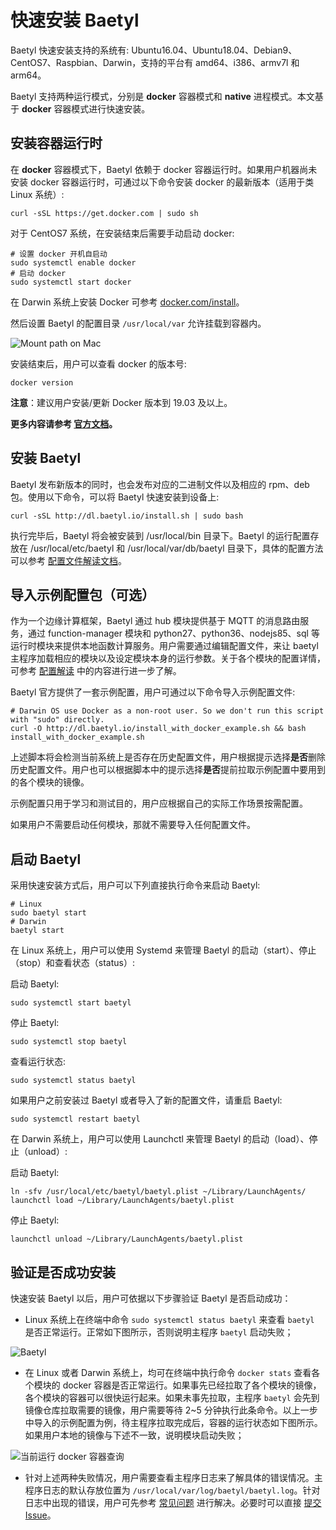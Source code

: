 # 快速安装 Baetyl

Baetyl 快速安装支持的系统有: Ubuntu16.04、Ubuntu18.04、Debian9、CentOS7、Raspbian、Darwin，支持的平台有 amd64、i386、armv7l 和 arm64。

Baetyl 支持两种运行模式，分别是 **docker** 容器模式和 **native** 进程模式。本文基于 **docker** 容器模式进行快速安装。

## 安装容器运行时

在 **docker** 容器模式下，Baetyl 依赖于 docker 容器运行时。如果用户机器尚未安装 docker 容器运行时，可通过以下命令安装 docker 的最新版本（适用于类 Linux 系统）:

```shell
curl -sSL https://get.docker.com | sudo sh
```

对于 CentOS7 系统，在安装结束后需要手动启动 docker:

```shell
# 设置 docker 开机自启动
sudo systemctl enable docker
# 启动 docker
sudo systemctl start docker
```

在 Darwin 系统上安装 Docker 可参考 [docker.com/install](https://docs.docker.com/docker-for-mac/install/)。

然后设置 Baetyl 的配置目录 `/usr/local/var` 允许挂载到容器内。

![Mount path on Mac](../images/install/docker-path-mount-on-mac.png) 

安装结束后，用户可以查看 docker 的版本号:

```shell
docker version
```

**注意**：建议用户安装/更新 Docker 版本到 19.03 及以上。

**更多内容请参考 [官方文档](https://docs.docker.com/install/)。**

## 安装 Baetyl

Baetyl 发布新版本的同时，也会发布对应的二进制文件以及相应的 rpm、deb 包。使用以下命令，可以将 Baetyl 快速安装到设备上:

```shell
curl -sSL http://dl.baetyl.io/install.sh | sudo bash
```

执行完毕后，Baetyl 将会被安装到 /usr/local/bin 目录下。Baetyl 的运行配置存放在 /usr/local/etc/baetyl 和 /usr/local/var/db/baetyl 目录下，具体的配置方法可以参考 [配置文件解读文档](guides/Config-interpretation.md)。

## 导入示例配置包（可选）

作为一个边缘计算框架，Baetyl 通过 hub 模块提供基于 MQTT 的消息路由服务，通过 function-manager 模块和 python27、python36、nodejs85、sql 等运行时模块来提供本地函数计算服务。用户需要通过编辑配置文件，来让 baetyl 主程序加载相应的模块以及设定模块本身的运行参数。关于各个模块的配置详情，可参考 [配置解读](../guides/Config-interpretation.md) 中的内容进行进一步了解。

Baetyl 官方提供了一套示例配置，用户可通过以下命令导入示例配置文件:

```shell
# Darwin OS use Docker as a non-root user. So we don't run this script with "sudo" directly.
curl -O http://dl.baetyl.io/install_with_docker_example.sh && bash install_with_docker_example.sh
```

上述脚本将会检测当前系统上是否存在历史配置文件，用户根据提示选择**是否**删除历史配置文件。用户也可以根据脚本中的提示选择**是否**提前拉取示例配置中要用到的各个模块的镜像。

示例配置只用于学习和测试目的，用户应根据自己的实际工作场景按需配置。

如果用户不需要启动任何模块，那就不需要导入任何配置文件。

## 启动 Baetyl

采用快速安装方式后，用户可以下列直接执行命令来启动 Baetyl:

```shell
# Linux
sudo baetyl start
# Darwin
baetyl start
```

在 Linux 系统上，用户可以使用 Systemd 来管理 Baetyl 的启动（start）、停止（stop）和查看状态（status）:

启动 Baetyl:

```shell
sudo systemctl start baetyl
```

停止 Baetyl:

```shell
sudo systemctl stop baetyl
```

查看运行状态:

```shell
sudo systemctl status baetyl
```

如果用户之前安装过 Baetyl 或者导入了新的配置文件，请重启 Baetyl:

```shell
sudo systemctl restart baetyl
```

在 Darwin 系统上，用户可以使用 Launchctl 来管理 Baetyl 的启动（load）、停止（unload）:

启动 Baetyl:

```shell
ln -sfv /usr/local/etc/baetyl/baetyl.plist ~/Library/LaunchAgents/
launchctl load ~/Library/LaunchAgents/baetyl.plist 
```

停止 Baetyl:

```shell
launchctl unload ~/Library/LaunchAgents/baetyl.plist 
```

## 验证是否成功安装

快速安装 Baetyl 以后，用户可依据以下步骤验证 Baetyl 是否启动成功：

- Linux 系统上在终端中命令 `sudo systemctl status baetyl` 来查看 `baetyl` 是否正常运行。正常如下图所示，否则说明主程序 `baetyl` 启动失败；

![Baetyl](../images/install/systemctl-status.png)

- 在 Linux 或者 Darwin 系统上，均可在终端中执行命令 `docker stats` 查看各个模块的 docker 容器是否正常运行。如果事先已经拉取了各个模块的镜像，各个模块的容器可以很快运行起来。如果未事先拉取，主程序 `baetyl` 会先到镜像仓库拉取需要的镜像，用户需要等待 2~5 分钟执行此条命令。以上一步中导入的示例配置为例，待主程序拉取完成后，容器的运行状态如下图所示。如果用户本地的镜像与下述不一致，说明模块启动失败；

![当前运行 docker 容器查询](../images/install/docker-stats.png)

- 针对上述两种失败情况，用户需要查看主程序日志来了解具体的错误情况。主程序日志的默认存放位置为 `/usr/local/var/log/baetyl/baetyl.log`。针对日志中出现的错误，用户可先参考 [常见问题](../FAQ.md) 进行解决。必要时可以直接 [提交 Issue](https://github.com/baetyl/baetyl/issues)。
